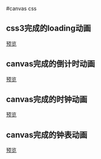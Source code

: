 
#canvas css

## css3完成的loading动画
[预览](https://helenla.github.io/animate/loading.html)

## canvas完成的倒计时动画
[预览](https://helenla.github.io/animate/Canvas倒计时/index.html)

## canvas完成的时钟动画
[预览](https://helenla.github.io/animate/Canvas时钟/index.html)

## canvas完成的钟表动画
[预览](https://helenla.github.io/animate/Canvas钟表.html)
